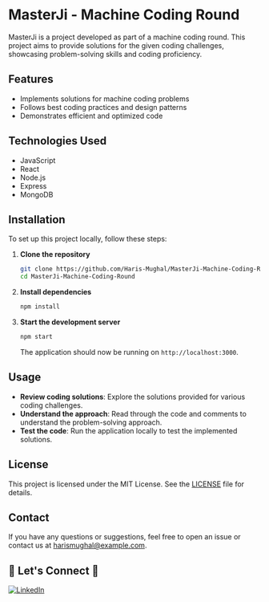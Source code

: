 # MasterJi - Machine Coding Round

MasterJi is a project developed as part of a machine coding round. This project aims to provide solutions for the given coding challenges, showcasing problem-solving skills and coding proficiency.

## Features

- Implements solutions for machine coding problems
- Follows best coding practices and design patterns
- Demonstrates efficient and optimized code

## Technologies Used

- JavaScript
- React
- Node.js
- Express
- MongoDB

## Installation

To set up this project locally, follow these steps:

1. **Clone the repository**

   ```sh
   git clone https://github.com/Haris-Mughal/MasterJi-Machine-Coding-Round.git
   cd MasterJi-Machine-Coding-Round
   ```

2. **Install dependencies**

   ```sh
   npm install
   ```

3. **Start the development server**

   ```sh
   npm start
   ```

   The application should now be running on `http://localhost:3000`.

## Usage

- **Review coding solutions**: Explore the solutions provided for various coding challenges.
- **Understand the approach**: Read through the code and comments to understand the problem-solving approach.
- **Test the code**: Run the application locally to test the implemented solutions.

## License

This project is licensed under the MIT License. See the [LICENSE](LICENSE) file for details.

## Contact

If you have any questions or suggestions, feel free to open an issue or contact us at [harismughal@example.com](mailto:harismughal@example.com).

## 🔗 **Let's Connect** 🤝

[![LinkedIn](https://img.shields.io/badge/LinkedIn-%230077B5.svg?logo=linkedin&logoColor=white)](https://www.linkedin.com/in/iamharisahsan/)
